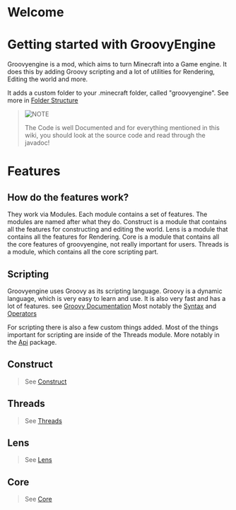 

# Welcome

# Getting started with GroovyEngine

Groovyengine is a mod, which aims to turn Minecraft into a Game engine. It does this by adding 
Groovy scripting and a lot of utilities for Rendering, Editing the world and more.

It adds a custom folder to your .minecraft folder, called "groovyengine".
See more in [Folder Structure](FolderStructure)


> ![NOTE](https://img.shields.io/badge/NOTE-blue?style=for-the-badge)
>
> The Code is well Documented and for everything mentioned in this wiki, you should look at the source code and read through the javadoc!

# Features

## How do the features work?

They work via Modules. Each module contains a set of features. The modules are named after what they do.
Construct is a module that contains all the features for constructing and editing the world.
Lens is a module that contains all the features for Rendering.
Core is a module that contains all the core features of groovyengine, not really important for users.
Threads is a module, which contains all the core scripting part.

## Scripting

Groovyengine uses Groovy as its scripting language. Groovy is a dynamic language, which is 
very easy to learn and use. It is also very fast and has a lot of features. 
see [Groovy Documentation](https://groovy-lang.org/)
Most notably the [Syntax](https://groovy-lang.org/syntax.html) and [Operators](https://groovy-lang.org/operators.html)

For scripting there is also a few custom things added. Most of the things important for scripting are inside of 
the Threads module. More notably in the 
[Api](../docs/html/namespaceio_1_1github_1_1luckymcdev_1_1groovyengine_1_1threads_1_1api.html) package.

## Construct

> See [Construct](modules/Construct)

## Threads

> See [Threads](modules/Threads)

## Lens

> See [Lens](modules/Lens)


## Core

> See [Core](modules/Core)




